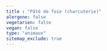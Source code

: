 ```yaml
---
title : "Pâté de foie (charcuterie)"
alergene: false
vegetarien: false
vegan: false
type: "animaux"
sitemap_exclude: true
--- 
```


